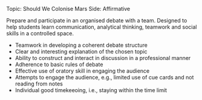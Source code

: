 Topic: Should We Colonise Mars
Side: Affirmative

Prepare and participate in an organised debate with a team. Designed to help students learn communication, analytical thinking, teamwork and social skills in a controlled space.
- Teamwork in developing a coherent debate structure
- Clear and interesting explanation of the chosen topic
- Ability to construct and interact in discussion in a professional manner
- Adherence to basic rules of debate
- Effective use of oratory skill in engaging the audience
- Attempts to engage the audience, e.g., limited use of cue cards and not reading from notes
- Individual good timekeeoing, i.e., staying within the time limit
